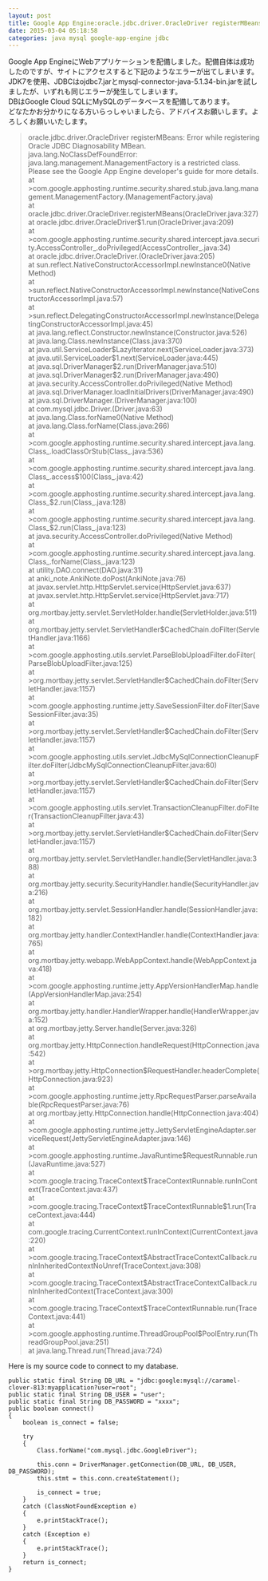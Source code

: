 ```yaml
---
layout: post
title: Google App Engine:oracle.jdbc.driver.OracleDriver registerMBeans: Error while registering Oracle JDBC Diagnosability MBean
date: 2015-03-04 05:18:58
categories: java mysql google-app-engine jdbc
---
```

<!-- {% raw %} -->
<p>Google App EngineにWebアプリケーションを配備しました。配備自体は成功したのですが、サイトにアクセスすると下記のようなエラーが出てしまいます。JDK7を使用、JDBCはojdbc7.jarとmysql-connector-java-5.1.34-bin.jarを試しましたが、いずれも同じエラーが発生してしまいます。<br>
DBはGoogle Cloud SQLにMySQLのデータベースを配備してあります。<br>
どなたかお分かりになる方いらっしゃいましたら、アドバイスお願いします。よろしくお願いいたします。</p>

<blockquote>
  <p>oracle.jdbc.driver.OracleDriver registerMBeans: Error while registering Oracle JDBC Diagnosability MBean.<br>
  java.lang.NoClassDefFoundError: java.lang.management.ManagementFactory is a restricted class. Please see the Google App Engine developer's guide for more details.<br>
    at >com.google.apphosting.runtime.security.shared.stub.java.lang.management.ManagementFactory.(ManagementFactory.java)<br>
    at oracle.jdbc.driver.OracleDriver.registerMBeans(OracleDriver.java:327)<br>
    at oracle.jdbc.driver.OracleDriver$1.run(OracleDriver.java:209)<br>
    at >com.google.apphosting.runtime.security.shared.intercept.java.security.AccessController_.doPrivileged(AccessController_.java:34)<br>
    at oracle.jdbc.driver.OracleDriver.(OracleDriver.java:205)<br>
    at sun.reflect.NativeConstructorAccessorImpl.newInstance0(Native Method)<br>
    at >sun.reflect.NativeConstructorAccessorImpl.newInstance(NativeConstructorAccessorImpl.java:57)<br>
    at >sun.reflect.DelegatingConstructorAccessorImpl.newInstance(DelegatingConstructorAccessorImpl.java:45)<br>
    at java.lang.reflect.Constructor.newInstance(Constructor.java:526)<br>
    at java.lang.Class.newInstance(Class.java:370)<br>
    at java.util.ServiceLoader$LazyIterator.next(ServiceLoader.java:373)<br>
    at java.util.ServiceLoader$1.next(ServiceLoader.java:445)<br>
    at java.sql.DriverManager$2.run(DriverManager.java:510)<br>
    at java.sql.DriverManager$2.run(DriverManager.java:490)<br>
    at java.security.AccessController.doPrivileged(Native Method)<br>
    at java.sql.DriverManager.loadInitialDrivers(DriverManager.java:490)<br>
    at java.sql.DriverManager.(DriverManager.java:100)<br>
    at com.mysql.jdbc.Driver.(Driver.java:63)<br>
    at java.lang.Class.forName0(Native Method)<br>
    at java.lang.Class.forName(Class.java:266)<br>
    at >com.google.apphosting.runtime.security.shared.intercept.java.lang.Class_.loadClassOrStub(Class_.java:536)<br>
    at >com.google.apphosting.runtime.security.shared.intercept.java.lang.Class_.access$100(Class_.java:42)<br>
    at >com.google.apphosting.runtime.security.shared.intercept.java.lang.Class_$2.run(Class_.java:128)<br>
    at >com.google.apphosting.runtime.security.shared.intercept.java.lang.Class_$2.run(Class_.java:123)<br>
    at java.security.AccessController.doPrivileged(Native Method)<br>
    at >com.google.apphosting.runtime.security.shared.intercept.java.lang.Class_.forName(Class_.java:123)<br>
    at utility.DAO.connect(DAO.java:31)<br>
    at anki_note.AnkiNote.doPost(AnkiNote.java:76)<br>
    at javax.servlet.http.HttpServlet.service(HttpServlet.java:637)<br>
    at javax.servlet.http.HttpServlet.service(HttpServlet.java:717)<br>
    at org.mortbay.jetty.servlet.ServletHolder.handle(ServletHolder.java:511)<br>
    at org.mortbay.jetty.servlet.ServletHandler$CachedChain.doFilter(ServletHandler.java:1166)<br>
    at >com.google.apphosting.utils.servlet.ParseBlobUploadFilter.doFilter(ParseBlobUploadFilter.java:125)<br>
    at >org.mortbay.jetty.servlet.ServletHandler$CachedChain.doFilter(ServletHandler.java:1157)<br>
    at >com.google.apphosting.runtime.jetty.SaveSessionFilter.doFilter(SaveSessionFilter.java:35)<br>
    at >org.mortbay.jetty.servlet.ServletHandler$CachedChain.doFilter(ServletHandler.java:1157)<br>
    at >com.google.apphosting.utils.servlet.JdbcMySqlConnectionCleanupFilter.doFilter(JdbcMySqlConnectionCleanupFilter.java:60)<br>
    at >org.mortbay.jetty.servlet.ServletHandler$CachedChain.doFilter(ServletHandler.java:1157)<br>
    at >com.google.apphosting.utils.servlet.TransactionCleanupFilter.doFilter(TransactionCleanupFilter.java:43)<br>
    at >org.mortbay.jetty.servlet.ServletHandler$CachedChain.doFilter(ServletHandler.java:1157)<br>
    at org.mortbay.jetty.servlet.ServletHandler.handle(ServletHandler.java:388)<br>
    at org.mortbay.jetty.security.SecurityHandler.handle(SecurityHandler.java:216)<br>
    at org.mortbay.jetty.servlet.SessionHandler.handle(SessionHandler.java:182)<br>
    at org.mortbay.jetty.handler.ContextHandler.handle(ContextHandler.java:765)<br>
    at org.mortbay.jetty.webapp.WebAppContext.handle(WebAppContext.java:418)<br>
    at >com.google.apphosting.runtime.jetty.AppVersionHandlerMap.handle(AppVersionHandlerMap.java:254)<br>
    at org.mortbay.jetty.handler.HandlerWrapper.handle(HandlerWrapper.java:152)<br>
    at org.mortbay.jetty.Server.handle(Server.java:326)<br>
    at org.mortbay.jetty.HttpConnection.handleRequest(HttpConnection.java:542)<br>
    at >org.mortbay.jetty.HttpConnection$RequestHandler.headerComplete(HttpConnection.java:923)<br>
    at >com.google.apphosting.runtime.jetty.RpcRequestParser.parseAvailable(RpcRequestParser.java:76)<br>
    at org.mortbay.jetty.HttpConnection.handle(HttpConnection.java:404)<br>
    at >com.google.apphosting.runtime.jetty.JettyServletEngineAdapter.serviceRequest(JettyServletEngineAdapter.java:146)<br>
    at >com.google.apphosting.runtime.JavaRuntime$RequestRunnable.run(JavaRuntime.java:527)<br>
    at >com.google.tracing.TraceContext$TraceContextRunnable.runInContext(TraceContext.java:437)<br>
    at >com.google.tracing.TraceContext$TraceContextRunnable$1.run(TraceContext.java:444)<br>
    at com.google.tracing.CurrentContext.runInContext(CurrentContext.java:220)<br>
    at >com.google.tracing.TraceContext$AbstractTraceContextCallback.runInInheritedContextNoUnref(TraceContext.java:308)<br>
    at >com.google.tracing.TraceContext$AbstractTraceContextCallback.runInInheritedContext(TraceContext.java:300)<br>
    at >com.google.tracing.TraceContext$TraceContextRunnable.run(TraceContext.java:441)<br>
      at >com.google.apphosting.runtime.ThreadGroupPool$PoolEntry.run(ThreadGroupPool.java:251)<br>
    at java.lang.Thread.run(Thread.java:724)</p>
</blockquote>

<p>Here is my source code to connect to my database.</p>

<pre><code>public static final String DB_URL = "jdbc:google:mysql://caramel-clover-813:myapplication?user=root";
public static final String DB_USER = "user";
public static final String DB_PASSWORD = "xxxx";
public boolean connect()
{   
    boolean is_connect = false;

    try
    {
        Class.forName("com.mysql.jdbc.GoogleDriver");

        this.conn = DriverManager.getConnection(DB_URL, DB_USER, DB_PASSWORD);
        this.stmt = this.conn.createStatement();

        is_connect = true;
    }
    catch (ClassNotFoundException e)
    {
        e.printStackTrace();
    }
    catch (Exception e)
    {
        e.printStackTrace();
    }
    return is_connect;
}
</code></pre>
<!-- {% endraw %} -->
